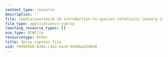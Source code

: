 ```yaml
---
content_type: resource
description: ''
file: /media/courses/8-20-introduction-to-special-relativity-january-iap-2021/f94985b6630ac3a3eec89348ba32d058_rlC8mLGvong.srt
file_type: application/x-subrip
learning_resource_types: []
ocw_type: OCWFile
resourcetype: Other
title: 3play caption file
uid: f94985b6-630a-c3a3-eec8-9348ba32d058
---
```

